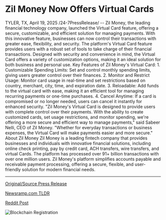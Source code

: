 # Zil Money Now Offers Virtual Cards

TYLER, TX, April 19, 2025 /24-7PressRelease/ -- Zil Money, the leading financial technology company, launched the Virtual Card feature, offering a secure, customizable, and efficient solution for managing payments. With this innovative feature, businesses can now control their transactions with greater ease, flexibility, and security.   The platform's Virtual Card feature provides users with a robust set of tools to take charge of their financial transactions. Designed with security and convenience in mind, the Virtual Card offers a variety of customization options, making it an ideal solution for both business and personal use.   Key Features of Zil Money's Virtual Card:   1. Customizable Spending Limits: Set and control monthly spending limits, giving users greater control over their finances.  2. Monitor and Restrict Usage: Monitor card usage in real-time and set restrictions based on country, merchant, city, time, and expiration date.  3. Reloadable: Add funds to the virtual card with ease, making it an efficient tool for managing recurring payments or one-time purchases.  4. Cancel Anytime: If a card is compromised or no longer needed, users can cancel it instantly for enhanced security.   "Zil Money's Virtual Card is designed to provide users with complete control over their payments. With the ability to create customized cards, set usage restrictions, and monitor spending, we're offering a more secure and efficient way to manage payments," said Sabeer Nelli, CEO of Zil Money. "Whether for everyday transactions or business expenses, the Virtual Card will make payments easier and more secure."  About Zil Money  Zil Money is a leading fintech company that provides businesses and individuals with innovative financial solutions, including online check printing, pay by credit card, ACH transfers, wire transfers, and virtual Cards. The platform has processed over 91+ billion transactions with over one million users. Zil Money's platform simplifies accounts payable and receivable payment processing, offering a secure, flexible, and user-friendly solution for modern financial needs. 

---

[Original/Source Press Release](https://www.24-7pressrelease.com/press-release/521964/zil-money-now-offers-virtual-cards)
                    

[Newsramp.com TLDR](https://newsramp.com/curated-news/zil-money-launches-virtual-card-feature-for-secure-payment-management/34b75b4b69a12d89e583f332cd585318) 

 



[Reddit Post](https://www.reddit.com/r/BlockchainWeb3New/comments/1k7avpx/zil_money_launches_virtual_card_feature_for/) 



![Blockchain Registration](https://cdn.newsramp.app/24-7PressRelease/qrcode/254/25/xenoXXwB.webp)